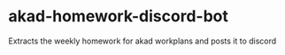# akad-homework-discord-bot
Extracts the weekly homework for akad workplans and posts it to discord
